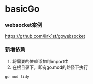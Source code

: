 # basicGo

### websocket案例
https://github.com/link1st/gowebsocket



### 新增依赖
1. 将需要的依赖添加到import中
2. 在根目录下，即有go.mod的路径下执行
```shell
go mod tidy
```